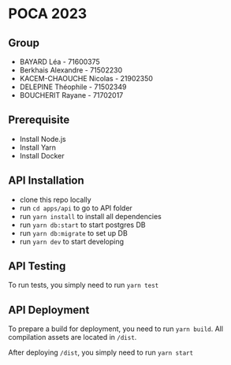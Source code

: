 # POCA 2023

## Group

- BAYARD Léa - 71600375
- Berkhais Alexandre - 71502230
- KACEM-CHAOUCHE Nicolas - 21902350
- DELEPINE Théophile - 71502349
- BOUCHERIT Rayane - 71702017

## Prerequisite

- Install Node.js
- Install Yarn
- Install Docker

## API Installation

- clone this repo locally
- run `cd apps/api` to go to API folder
- run `yarn install` to install all dependencies
- run `yarn db:start` to start postgres DB
- run `yarn db:migrate` to set up DB
- run `yarn dev` to start developing

## API Testing

To run tests, you simply need to run `yarn test`

## API Deployment

To prepare a build for deployment, you need to run `yarn build`.
All compilation assets are located in `/dist`.

After deploying `/dist`, you simply need to run `yarn start`
